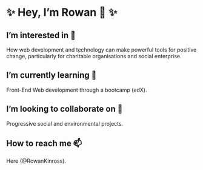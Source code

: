 # ✨ Hey, I’m Rowan 👋 ✨

## I’m interested in 👀
How web development and technology can make powerful tools for positive change, particularly for charitable organisations and social enterprise.

## I’m currently learning 🌱
Front-End Web development through a bootcamp (edX).

## I’m looking to collaborate on 💞️
Progressive social and environmental projects.

## How to reach me 📫
Here (@RowanKinross).


<!---
RowanKinross/RowanKinross is a ✨ special ✨ repository because its `README.md` (this file) appears on your GitHub profile.
You can click the Preview link to take a look at your changes.
--->
